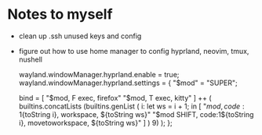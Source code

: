# Notes to myself
- clean up .ssh unused keys and config
- figure out how to use home manager to config hyprland, neovim, tmux, nushell

  wayland.windowManager.hyprland.enable = true;
  wayland.windowManager.hyprland.settings = {
    "$mod" = "SUPER";

    bind =
      [
        "$mod, F exec, firefox"
        "$mod, T exec, kitty"
      ]
      ++ (
        builtins.concatLists (builtins.genList (
            i: let
              ws = i + 1;
            in [
              "$mod, code:1${toString i}, workspace, ${toString ws}"
              "$mod SHIFT, code:1${toString i}, movetoworkspace, ${toString ws}"
            ]
          )
          9)
      );
  };

